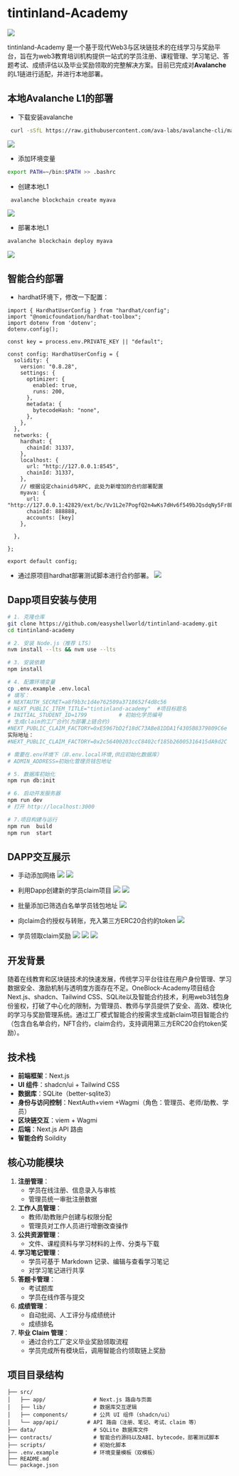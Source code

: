 # tintinland-Academy

![](./snapshots/1.PNG)

tintinland-Academy 是一个基于现代Web3与区块链技术的在线学习与奖励平台，旨在为web3教育培训机构提供一站式的学员注册、课程管理、学习笔记、答题考试、成绩评估以及毕业奖励领取的完整解决方案。目前已完成对**Avalanche**的L1链进行适配，并进行本地部署。

## 本地Avalanche L1的部署
* 下载安装avalanche 
```bash
 curl -sSfL https://raw.githubusercontent.com/ava-labs/avalanche-cli/main/scripts/install.sh | sh -s
```
![](./snapshots/2.PNG)
* 添加环境变量
```bash
export PATH=~/bin:$PATH >> .bashrc
```
* 创建本地L1
```bash
 avalanche blockchain create myava
```
![](./snapshots/3.PNG)
* 部署本地L1
```bash
avalanche blockchain deploy myava
```
![](./snapshots/4.PNG)

## 智能合约部署
* hardhat环境下，修改一下配置：
```
import { HardhatUserConfig } from "hardhat/config";
import "@nomicfoundation/hardhat-toolbox";
import dotenv from 'dotenv';
dotenv.config();

const key = process.env.PRIVATE_KEY || "default";

const config: HardhatUserConfig = {
  solidity: {
    version: "0.8.28",
    settings: {
      optimizer: {
        enabled: true,
        runs: 200, 
      },
      metadata: {
        bytecodeHash: "none",
      },
    },
  },
  networks: {
    hardhat: {
      chainId: 31337,
    },
    localhost: {
      url: "http://127.0.0.1:8545",
      chainId: 31337,
    },
    // 根据设定chainid与RPC, 此处为新增加的合约部署配置
    myava: {
      url: "http://127.0.0.1:42829/ext/bc/Vv1L2e7PogfQ2n4wKs7dHv6f549bJQsdqNy5Fr8BVwegdu4fw/rpc",
      chainId: 888888, 
      accounts: [key]
    },
    
  },
  
};

export default config;

```
* 通过原项目hardhat部署测试脚本进行合约部署。
![](./snapshots/5.PNG)


## Dapp项目安装与使用

```bash
# 1. 克隆仓库
git clone https://github.com/easyshellworld/tintinland-academy.git
cd tintinland-academy

# 2. 安装 Node.js（推荐 LTS）
nvm install --lts && nvm use --lts

# 3. 安装依赖
npm install

# 4. 配置环境变量
cp .env.example .env.local
# 填写：
# NEXTAUTH_SECRET=a8f9b3c1d4e762509a3718652f4d8c56
# NEXT_PUBLIC_ITEM_TITLE="tintinland-academy"  #项目标题名
# INITIAL_STUDENT_ID=1799          # 初始化学员编号
# 生成claim的工厂合约(为部署上链合约)
#NEXT_PUBLIC_CLAIM_FACTORY=0xE5967bD2f18dC73ABe81DDA1f4305B8379809C6e
实际地址：
#NEXT_PUBLIC_CLAIM_FACTORY=0x2c56400203ccC8402cf185b26005316415dA9d2C

# 需要在.env环境下（非.env.local环境,供应初始化数据库）
# ADMIN_ADDRESS=初始化管理员钱包地址  

# 5. 数据库初始化
npm run db:init

# 6. 启动开发服务器
npm run dev
# 打开 http://localhost:3000

# 7.项目构建与运行
npm run  build 
npm run  start

```

## DAPP交互展示
* 手动添加网络
![](./snapshots/n6.PNG)
![](./snapshots/n7.PNG)

* 利用Dapp创建新的学员claim项目
![](./snapshots/n8.PNG)
![](./snapshots/n9.PNG)
* 批量添加已筛选白名单学员钱包地址
![](./snapshots/n10.PNG)
* 向claim合约授权与转账，充入第三方ERC20合约的token
![](./snapshots/n11.PNG)
* 学员领取claim奖励
![](./snapshots/n12.PNG)
![](./snapshots/n13.PNG)
![](./snapshots/n14.PNG)



## 开发背景

随着在线教育和区块链技术的快速发展，传统学习平台往往在用户身份管理、学习数据安全、激励机制与透明度方面存在不足。OneBlock-Academy项目结合Next.js、shadcn、Tailwind CSS、SQLite以及智能合约技术，利用web3钱包身份鉴权，打破了中心化的限制，为管理员、教师与学员提供了安全、高效、模块化的学习与奖励管理系统。通过工厂模式智能合约按需求生成新claim项目智能合约（包含白名单合约，NFT合约，claim合约，支持调用第三方ERC20合约token奖励）。

## 技术栈

* **前端框架**：Next.js
* **UI 组件**：shadcn/ui + Tailwind CSS
* **数据库**：SQLite（better-sqlite3）
* **身份与访问控制**：NextAuth+viem +Wagmi（角色：管理员、老师/助教、学员）
* **区块链交互**：viem + Wagmi
* **后端**：Next.js API 路由
* **智能合约** Soildity

## 核心功能模块

1. **注册管理**：
   * 学员在线注册、信息录入与审核
   * 管理员统一审批注册数据
2. **工作人员管理**：
   * 教师/助教账户创建与权限分配
   * 管理员对工作人员进行增删改查操作
3. **公共资源管理**：
   * 文件、课程资料与学习材料的上传、分类与下载
4. **学习笔记管理**：
   * 学员可基于 Markdown 记录、编辑与查看学习笔记
   * 对学习笔记进行共享
5. **答题卡管理**：
   * 考试题库 
   * 学员在线作答与提交
6. **成绩管理**：
   * 自动批阅、人工评分与成绩统计
   * 成绩排名
7. **毕业 Claim 管理**：
   * 通过合约工厂定义毕业奖励领取流程
   * 学员完成所有模块后，调用智能合约领取链上奖励






## 项目目录结构

```
├── src/
│   ├── app/               # Next.js 路由与页面
│   ├── lib/               # 数据库交互逻辑
│   ├── components/        # 公共 UI 组件（shadcn/ui）   
│   └── app/api/         # API 路由（注册、笔记、考试、claim 等）
├── data/                  # SQLite 数据库文件
├── contracts/             # 智能合约源码以及ABI、bytecode，部署测试脚本
├── scripts/               # 初始化脚本
├── .env.example           # 环境变量模板（双模板）
├── README.md
└── package.json
```



